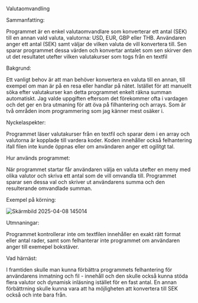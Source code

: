 Valutaomvandling

Sammanfatting:

Programmet är en enkel valutaomvandlare som konverterar ett antal (SEK) till en annan vald valuta, valutorna: USD, EUR, GBP eller THB. Användaren anger ett antal (SEK) samt väljar de vilken valuta de vill konvertera till. Sen sparar programmet dessa värden och konvertar antalet som sen skirver den ut det resultatet utefter vilken valutakurser som togs från en textfil

Bakgrund:

Ett vanligt behov är att man behöver konvertera en valuta till en annan, till exempel om man är på en resa eller handlar på nätet. Istället för att manuellt söka efter valutakurser kan detta programmet enkelt räkna summan automatiskt. Jag valde uppgiften eftersom det förekommer ofta i vardagen och det ger en bra utmaning för att öva på filhantering och arrays. Som är två områden inom programmering som jag känner mest osäker i.

Nyckelaspekter:

Programmet läser valutakurser från en textfil och sparar dem i en array och valutorna är kopplade till vardera koder. Koden innehåller också felhantering ifall filen inte kunde öppnas eller om användaren anger ett ogilitgt tal.

Hur används programmet:

När programmet startar får användaren välja en valuta utefter en meny med olika valutor och skriva ett antal som de vill omvandla till. Programmet sparar sen dessa val och skriver ut användarens summa och den resulterande omvandlade summan.

Exempel på körning:

![Skärmbild 2025-04-08 145014](https://github.com/user-attachments/assets/9b43d713-9583-475f-9422-17f4def978c7)

Utmnaningar:

Programmet kontrollerar inte om textfilen innehåller en exakt rätt format eller antal rader, samt som felhanterar inte programmet om användaren anger till exemepel bokstäver.

Vad härnäst:

I framtiden skulle man kunna förbättra programmets felhantering för användarens inmatning och fil - innehåll och den skulle också kunna stöda flera valutor och dynamisk inläsning istället för en fast antal. En annan förbättrning skulle kunna vara att ha möjligheten att konvertera till SEK också och inte bara från.


